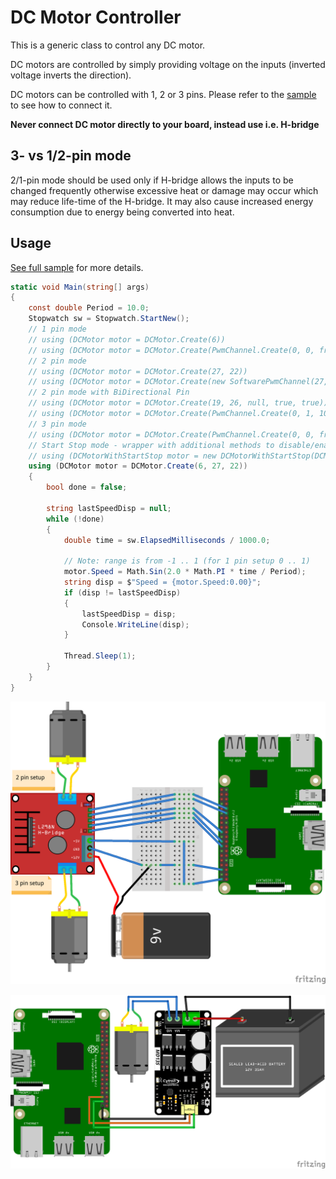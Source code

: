 # DC Motor Controller

This is a generic class to control any DC motor.

DC motors are controlled by simply providing voltage on the inputs (inverted voltage inverts the direction).

DC motors can be controlled with 1, 2 or 3 pins.
Please refer to the [sample](./samples/Program.cs) to see how to connect it.

**Never connect DC motor directly to your board, instead use i.e. H-bridge**

## 3- vs 1/2-pin mode

2/1-pin mode should be used only if H-bridge allows the inputs to be changed frequently
otherwise excessive heat or damage may occur which may reduce life-time of the H-bridge.
It may also cause increased energy consumption due to energy being converted into heat.

## Usage

[See full sample](./samples/Program.cs) for more details.

```csharp
static void Main(string[] args)
{
    const double Period = 10.0;
    Stopwatch sw = Stopwatch.StartNew();
    // 1 pin mode
    // using (DCMotor motor = DCMotor.Create(6))
    // using (DCMotor motor = DCMotor.Create(PwmChannel.Create(0, 0, frequency: 50)))
    // 2 pin mode
    // using (DCMotor motor = DCMotor.Create(27, 22))
    // using (DCMotor motor = DCMotor.Create(new SoftwarePwmChannel(27, frequency: 50), 22))
    // 2 pin mode with BiDirectional Pin
    // using (DCMotor motor = DCMotor.Create(19, 26, null, true, true))
    // using (DCMotor motor = DCMotor.Create(PwmChannel.Create(0, 1, 100, 0.0), 26, null, true, true))
    // 3 pin mode
    // using (DCMotor motor = DCMotor.Create(PwmChannel.Create(0, 0, frequency: 50), 23, 24))
    // Start Stop mode - wrapper with additional methods to disable/enable output regardless of the Speed value
    // using (DCMotorWithStartStop motor = new DCMotorWithStartStop(DCMotor.Create( _any version above_ )))
    using (DCMotor motor = DCMotor.Create(6, 27, 22))
    {
        bool done = false;

        string lastSpeedDisp = null;
        while (!done)
        {
            double time = sw.ElapsedMilliseconds / 1000.0;

            // Note: range is from -1 .. 1 (for 1 pin setup 0 .. 1)
            motor.Speed = Math.Sin(2.0 * Math.PI * time / Period);
            string disp = $"Speed = {motor.Speed:0.00}";
            if (disp != lastSpeedDisp)
            {
                lastSpeedDisp = disp;
                Console.WriteLine(disp);
            }

            Thread.Sleep(1);
        }
    }
}
```

![schematics](./dcmotor_bb.png)

![BiDirectional Pin schematics](./DCMotor2pinWithBiDirectionalPin_bb.png)
